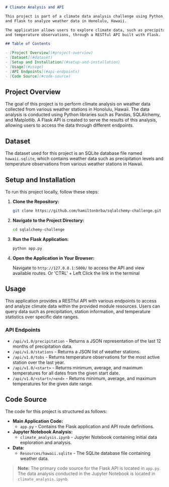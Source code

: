 ```Markdown
# Climate Analysis and API

This project is part of a climate data analysis challenge using Python, SQLAlchemy,
and Flask to analyze weather data in Honolulu, Hawaii.

The application allows users to explore climate data, such as precipitation levels
and temperature observations, through a RESTful API built with Flask.

## Table of Contents

- [Project Overview](#project-overview)
- [Dataset](#dataset)
- [Setup and Installation](#setup-and-installation)
- [Usage](#usage)
- [API Endpoints](#api-endpoints)
- [Code Source](#code-source)
```

## Project Overview

The goal of this project is to perform climate analysis on weather data collected from various weather stations in Honolulu, Hawaii.
The data analysis is conducted using Python libraries such as Pandas, SQLAlchemy, and Matplotlib.
A Flask API is created to serve the results of this analysis, allowing users to access the data through different endpoints.

## Dataset

The dataset used for this project is an SQLite database file named `hawaii.sqlite`, which contains weather data such as
precipitation levels and temperature observations from various weather stations in Hawaii.

## Setup and Installation

To run this project locally, follow these steps:

1. **Clone the Repository:**

   ```bash
   git clone https://github.com/hamiltonbrba/sqlalchemy-challenge.git

2. **Navigate to the Project Directory:**

   ```bash
   cd sqlalchemy-challenge
   ```

3. **Run the Flask Application:**

   ```bash
   python app.py
   ```

6. **Open the Application in Your Browser:**

   Navigate to `http://127.0.0.1:5000/` to access the API and view available routes. Or 'CTRL' + Left Click the link in the terminal

## Usage

This application provides a RESTful API with various endpoints to access and analyze climate data within the provided module resources. 
Users can query data such as precipitation, station information, and temperature statistics over specific date ranges.

### API Endpoints

- `/api/v1.0/precipitation` - Returns a JSON representation of the last 12 months of precipitation data.
- `/api/v1.0/stations` - Returns a JSON list of weather stations.
- `/api/v1.0/tobs` - Returns temperature observations for the most active station over the last year.
- `/api/v1.0/<start>` - Returns minimum, average, and maximum temperatures for all dates from the given start date.
- `/api/v1.0/<start>/<end>` - Returns minimum, average, and maximum temperatures for the given date range.

## Code Source

The code for this project is structured as follows:

- **Main Application Code:**
  - `app.py` - Contains the Flask application and API route definitions.
- **Jupyter Notebook Analysis:**
  - `climate_analysis.ipynb` - Jupyter Notebook containing initial data exploration and analysis.
- **Data:**
  - `Resources/hawaii.sqlite` - The SQLite database file containing weather data.

> **Note:** The primary code source for the Flask API is located in `app.py`. The data analysis conducted in the Jupyter Notebook is located in `climate_analysis.ipynb`.
